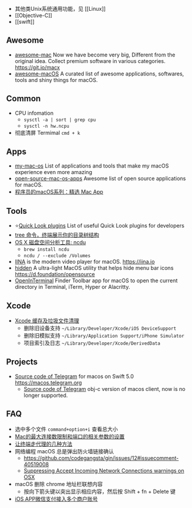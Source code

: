 - 其他类Unix系统通用功能，见 [[Linux]]
- [[Objective-C]]
- [[swift]]



## Awesome
- [awesome-mac](https://github.com/jaywcjlove/awesome-mac) Now we have become very big, Different from the original idea. Collect premium software in various categories. https://git.io/macx
- [awesome-macOS](https://github.com/iCHAIT/awesome-macOS) A curated list of awesome applications, softwares, tools and shiny things for macOS.




## Common
- CPU infomation
  - `sysctl -a | sort | grep cpu`
  - `sysctl -n hw.ncpu`
- 彻底清屏 Termimal `cmd + k`



## Apps
- [my-mac-os](https://github.com/nikitavoloboev/my-mac-os) List of applications and tools that make my macOS experience even more amazing
- [open-source-mac-os-apps](https://github.com/serhii-londar/open-source-mac-os-apps) Awesome list of open source applications for macOS.
- [程序员的macOS系列：精选 Mac App](https://ihtcboy.com/2018/07/15/2018-07-15_%E7%A8%8B%E5%BA%8F%E5%91%98%E7%9A%84macOS%E7%B3%BB%E5%88%97%EF%BC%9A%E7%B2%BE%E9%80%89MacApp/)



## Tools
- :star:[Quick Look plugins](https://github.com/sindresorhus/quick-look-plugins) List of useful Quick Look plugins for developers
- [tree 命令，终端展示你的目录树结构](http://yijiebuyi.com/blog/c0defa3a47d16e675d58195adc35514b.html)
- [OS X 磁盘空间分析工具: ncdu](http://www.yewen.us/blog/2015/09/ncdu-on-os-x/)
  - `brew install ncdu`
  - `ncdu / --exclude /Volumes`
- [IINA](https://github.com/iina/iina) is the modern video player for macOS. https://iina.io
- [hidden](https://github.com/dwarvesf/hidden) A ultra-light MacOS utility that helps hide menu bar icons https://d.foundation/opensource
- [OpenInTerminal](https://github.com/Ji4n1ng/OpenInTerminal) Finder Toolbar app for macOS to open the current directory in Terminal, iTerm, Hyper or Alacritty.



## Xcode
- [Xcode 缓存及垃圾文件清理](https://www.jianshu.com/p/c695b68ef951)
  - 删除旧设备支持 `~/Library/Developer/Xcode/iOS DeviceSupport`
  - 删除旧模拟支持 `~/Library/Application Support/iPhone Simulator`
  - 项目索引及日志 `~/Library/Developer/Xcode/DerivedData`



## Projects
- [Source code of Telegram](https://github.com/overtake/TelegramSwift) for macos on Swift 5.0 https://macos.telegram.org
  - [Source code of Telegram](https://github.com/overtake/telegram) obj-c version of macos client, now is no longer supported.



## FAQ
- 选中多个文件 `command+option+i` 查看总大小
- [Mac的最大连接数限制和端口的相关参数的设置](http://tinylee.info/mac-maxfiles-portrange.html)
- [让终端走代理的几种方法](https://blog.fazero.me/2015/09/15/%E8%AE%A9%E7%BB%88%E7%AB%AF%E8%B5%B0%E4%BB%A3%E7%90%86%E7%9A%84%E5%87%A0%E7%A7%8D%E6%96%B9%E6%B3%95/)
- 网络编程 macOS 总是弹出防火墙链接确认
    - https://github.com/codegangsta/gin/issues/12#issuecomment-40519008
    - [Suppressing Accept Incoming Network Connections warnings on OSX](https://medium.com/@leeprovoost/suppressing-accept-incoming-network-connections-warnings-on-osx-7665b33927ca)
- macOS 删除 chrome 地址栏联想内容
  - 按向下箭头键以突出显示相应内容，然后按 Shift + fn + Delete 键
- [iOS APP微信支付接入多个商户账号](https://www.jianshu.com/p/d0d8afc6a685)
